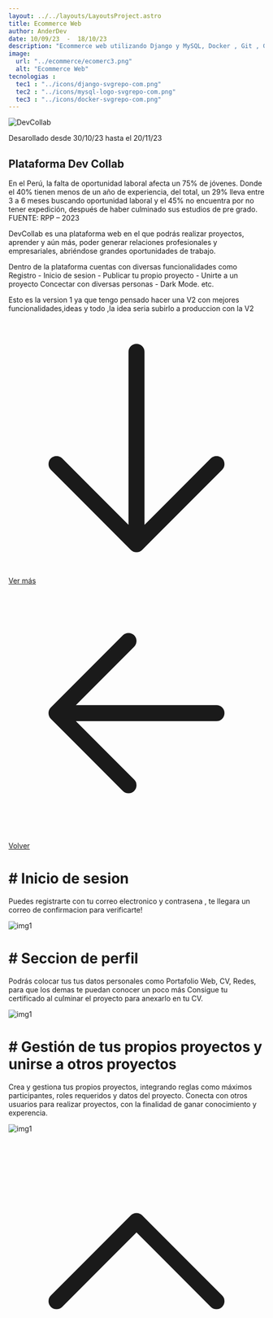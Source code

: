 ```yaml
---
layout: ../../layouts/LayoutsProject.astro
title: Ecommerce Web
author: AnderDev
date: 10/09/23  -  18/10/23
description: "Ecommerce web utilizando Django y MySQL, Docker , Git , GitHub Diversas funcionalidades como pasarela de pago con PayPal, carrito de compras, etc. Proyecto orientado a la mejora continua, con la perspectiva de implementar Frameworks como Angular, Vue o React en el futuro"
image:
  url: "../ecommerce/ecomerc3.png"
  alt: "Ecommerce Web"
tecnologias : 
  tec1 : "../icons/django-svgrepo-com.png"
  tec2 : "../icons/mysql-logo-svgrepo-com.png"
  tec3 : "../icons/docker-svgrepo-com.png"
---
```



<img src="../devcollab/devwebp.webp" alt="DevCollab" class="w-40 mb-5" />
<p class="mb-5 text-sm text-gray-400">Desarollado desde 30/10/23 hasta el 20/11/23 </p>
<h2 class="text-4xl mb-5 font-bold  text-gray-200">Plataforma Dev Collab</h2>



<div class="pr-5">
En el Perú, la falta de oportunidad laboral afecta un 75% de jóvenes. Donde el 40% tienen menos de un año de experiencia, del total, un 29% lleva entre 3 a 6 meses buscando oportunidad laboral y el 45% no encuentra por no tener expedición, después de haber culminado sus estudios de pre grado. FUENTE: RPP – 2023
<p class="mt-3">
DevCollab es una plataforma web en el que podrás realizar proyectos, aprender y aún más, poder generar relaciones profesionales y empresariales, abriéndose grandes oportunidades de trabajo.
</p>

<p class="mt-3">
Dentro de la plataforma cuentas con diversas funcionalidades como Registro - Inicio de sesion  - Publicar tu propio proyecto - Unirte a un proyecto
Concectar con diversas personas - Dark Mode. etc.
</p>

<p class="mt-3">
Esto es la version 1 ya que tengo pensado hacer una V2 con mejores funcionalidades,ideas y todo ,la idea seria subirlo a produccion con la V2
</p>
<div class="flex gap-5">
<a  href="#content" class="btn btn-outline btn-primary mt-10 flex w-max">
<svg xmlns="http://www.w3.org/2000/svg" fill="none" viewBox="0 0 24 24" stroke-width="1.5" stroke="currentColor" class="w-6 h-6">
  <path stroke-linecap="round" stroke-linejoin="round" d="M19.5 13.5L12 21m0 0l-7.5-7.5M12 21V3" />
</svg>
Ver más</a>
<a  href="/Projects" class="btn btn-outline btn-primary mt-10 flex w-max">
<svg xmlns="http://www.w3.org/2000/svg" fill="none" viewBox="0 0 24 24" stroke-width="1.5" stroke="currentColor" class="w-6 h-6">
  <path stroke-linecap="round" stroke-linejoin="round" d="M19.5 12h-15m0 0l6.75 6.75M4.5 12l6.75-6.75" />
</svg>
Volver  </a>
</div>
</div>
    <div class="flex flex-col justify-center mb-20">
          <h1 class="text-2xl font-bold py-2 mt-5" id="content"># Inicio de sesion</h1>
          <div>
            <p class="mb-10 w-3/4">
              Puedes registrarte con tu correo electronico y contrasena , te llegara un correo de confirmacion para verificarte!
          </p>
          </div>
         <div class="max-2xl:w-full max-2xl:pr-5">
          <img src="../devcollab/img5.jpg" alt="img1" class="rounded-lg">
        </div>
          <h1 class="text-2xl font-bold py-2 mt-5"># Seccion de perfil</h1>
           <div>
            <p class="mb-10 w-3/4">
              Podrás colocar tus tus datos personales como Portafolio Web, CV, Redes, para que los demas te puedan conocer un poco más
              Consigue tu certificado al culminar el proyecto para anexarlo en tu CV.
          </p>
          </div>
         <div class="max-2xl:w-full max-2xl:pr-5">
          <img src="../devcollab/img1.jpg" alt="img1" class="rounded-lg">
          </div>
          <h1 class="text-2xl font-bold mt-5 mb-5"># Gestión de tus propios proyectos y unirse a otros proyectos</h1>
           <div>
            <p class="mb-10 w-3/4">
              Crea y gestiona tus propios proyectos, integrando reglas como máximos participantes, roles requeridos y datos del proyecto.
              Conecta con otros usuarios para realizar proyectos, con la finalidad de ganar conocimiento y experencia.
          </p>
          </div>
         <div class="max-2xl:w-full max-2xl:pr-5">
          <img src="../devcollab/img2.jpg" alt="img1" class="rounded-lg">
          </div>
    </div>
<a href="#home" class="btn btn-outline btn-primary mt-10 flex w-max mb-10 ml-auto mr-10 animate-bounce">
  <svg xmlns="http://www.w3.org/2000/svg" fill="none" viewBox="0 0 24 24" stroke-width="1.5" stroke="currentColor" class="w-6 h-6">
    <path stroke-linecap="round" stroke-linejoin="round" d="M4.5 15.75l7.5-7.5 7.5 7.5" />
  </svg>
</a>
